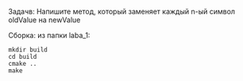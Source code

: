 Задачв:
Напишите метод, который заменяет каждый n-ый символ oldValue на newValue

Сборка:
из папки laba_1:
```
mkdir build
cd build
cmake ..
make
```
